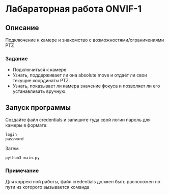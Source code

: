 # Лабараторная работа ONVIF-1
## Описание
Подключение к камере и знакомство с возможностями/ограничениями PTZ
### Задание
* Подключиться к камере
* Узнать, поддерживает ли она absolute move и отдаёт ли свои текущие координаты PTZ.
* Узнать, показывает ли камера значение фокуса и позволяет ли его устанавливать вручную.

## Запуск программы
Создайте файл credentials и запишите туда свой логин пароль для камеры в формате:
```
login
password
```
Затем
```
python3 main.py
```
### Примечание
Для корректной работы, файл credentials должен быть расположен по пути из которого вызывается команда
